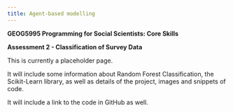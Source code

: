 ```yaml
---
title: Agent-based modelling
---
```

<!-- Header for the webpage in bold -->
**GEOG5995 Programming for Social Scientists: Core Skills**

**Assessment 2 - Classification of Survey Data**

This is currently a placeholder page. 

It will include some information about Random Forest Classification, the Scikit-Learn library, as well as details of the project, images and snippets of code.

It will include a link to the code in GitHub as well.

